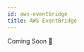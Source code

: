 ```yaml
---
id: aws-eventbridge
title: AWS EventBridge
---
```


Coming Soon 👀

<!-- - Rules
- Schema Registry
- vs SQS, SNS, Kinesis
- Orchestration vs Choreogrpahy
- EventBridge Storming -->
